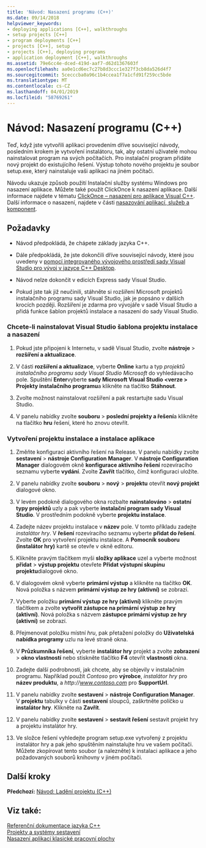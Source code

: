 ```yaml
---
title: 'Návod: Nasazení programu (C++)'
ms.date: 09/14/2018
helpviewer_keywords:
- deploying applications [C++], walkthroughs
- setup projects [C++]
- program deployments [C++]
- projects [C++], setup
- projects [C++], deploying programs
- application deployment [C++], walkthroughs
ms.assetid: 79e6cc4e-dced-419d-aaf7-d62d1367603f
ms.openlocfilehash: aa0e1cd6ec7c27b8d3ccc1e327f3cb8da526d4f7
ms.sourcegitcommit: 5cecccba0a96c1b4ccea1f7a1cfd91f259cc5bde
ms.translationtype: MT
ms.contentlocale: cs-CZ
ms.lasthandoff: 04/01/2019
ms.locfileid: "58769261"
---
```

# <a name="walkthrough-deploying-your-program-c"></a>Návod: Nasazení programu (C++)

Teď, když jste vytvořili aplikaci provedením dříve související návody, posledním krokem je vytvoření instalátoru, tak, aby ostatní uživatelé mohou nainstalovat program na svých počítačích. Pro instalační program přidáte nový projekt do existujícího řešení. Výstup tohoto nového projektu je soubor setup.exe, který nainstaluje vaši aplikaci na jiném počítači.

Návodu ukazuje způsob použití Instalační služby systému Windows pro nasazení aplikace. Můžete také použít ClickOnce k nasazení aplikace. Další informace najdete v tématu [ClickOnce – nasazení pro aplikace Visual C++](../windows/clickonce-deployment-for-visual-cpp-applications.md). Další informace o nasazení, najdete v části [nasazování aplikací, služeb a komponent](/visualstudio/deployment/deploying-applications-services-and-components).

## <a name="prerequisites"></a>Požadavky

- Návod předpokládá, že chápete základy jazyka C++.

- Dále předpokládá, že jste dokončili dříve související návody, které jsou uvedeny v [pomocí integrovaného vývojového prostředí sady Visual Studio pro vývoj v jazyce C++ Desktop](using-the-visual-studio-ide-for-cpp-desktop-development.md).

- Návod nelze dokončit v edicích Express sady Visual Studio.

- Pokud jste tak již neučinili, stáhněte si rozšíření Microsoft projektů instalačního programu sady Visual Studio, jak je popsáno v dalších krocích později. Rozšíření je zdarma pro vývojáře v sadě Visual Studio a přidá funkce šablon projektů instalace a nasazení do sady Visual Studio.

### <a name="to-install-the-visual-studio-setup-and-deployment-project-template"></a>Chcete-li nainstalovat Visual Studio šablona projektu instalace a nasazení

1. Pokud jste připojeni k Internetu, v sadě Visual Studio, zvolte **nástroje** > **rozšíření a aktualizace**.

1. V části **rozšíření a aktualizace**, vyberte **Online** kartu a typ *projektů instalačního programu sady Visual Studio Microsoft* do vyhledávacího pole. Spuštění **Enter**vyberte **sady Microsoft Visual Studio \<verze > Projekty instalačního programu**a klikněte na tlačítko **Stáhnout**.

1. Zvolte možnost nainstalovat rozšíření a pak restartujte sadu Visual Studio.

1. V panelu nabídky zvolte **souboru** > **poslední projekty a řešení**a klikněte na tlačítko **hru** řešení, které ho znovu otevřít.

### <a name="to-create-a-setup-project-and-install-your-program"></a>Vytvoření projektu instalace a instalace aplikace

1. Změňte konfiguraci aktivního řešení na Release. V panelu nabídky zvolte **sestavení** > **nástroje Configuration Manager**. V **nástroje Configuration Manager** dialogovém okně **konfigurace aktivního řešení** rozevíracího seznamu vyberte **vydání**. Zvolte **Zavřít** tlačítko, čímž konfiguraci uložíte.

1. V panelu nabídky zvolte **souboru** > **nový** > **projektu** otevřít **nový projekt** dialogové okno.

1. V levém podokně dialogového okna rozbalte **nainstalováno** > **ostatní typy projektů** uzly a pak vyberte **instalační program sady Visual Studio**. V prostředním podokně vyberte **projektu instalace**.

1. Zadejte název projektu instalace v **název** pole. V tomto příkladu zadejte *instalátor hry*. V **řešení** rozevíracího seznamu vyberte **přidat do řešení**. Zvolte **OK** pro vytvoření projektu instalace. A **Pomocník souboru (instalátor hry)** kartě se otevře v okně editoru.

1. Klikněte pravým tlačítkem myši **složky aplikace** uzel a vyberte možnost **přidat** > **výstup projektu** otevřete **Přidat výstupní skupinu projektu**dialogové okno.

1. V dialogovém okně vyberte **primární výstup** a klikněte na tlačítko **OK**. Nová položka s názvem **primární výstup ze hry (aktivní)** se zobrazí.

1. Vyberte položku **primární výstup ze hry (aktivní)** klikněte pravým tlačítkem a zvolte **vytvořit zástupce na primární výstup ze hry (aktivní)**. Nová položka s názvem **zástupce primární výstup ze hry (aktivní)** se zobrazí.

1. Přejmenovat položku místní *hru*, pak přetažení položky do **Uživatelská nabídka programy** uzlu na levé straně okna.

1. V **Průzkumníka řešení**, vyberte **instalátor hry** projekt a zvolte **zobrazení** > **okno vlastností** nebo stiskněte tlačítko  **F4** otevřít **vlastnosti** okna.

1. Zadejte další podrobnosti, jak chcete, aby se objevily v instalačním programu.  Například použít *Contoso* pro **výrobce**, *instalátor hry* pro **název produktu**, a *http\://www.contoso.com* pro **SupportUrl**.

1. V panelu nabídky zvolte **sestavení** > **nástroje Configuration Manager**. V **projektu** tabulky v části **sestavení** sloupců, zaškrtněte políčko u **instalátor hry**. Klikněte na **Zavřít**.

1. V panelu nabídky zvolte **sestavení** > **sestavit řešení** sestavit projekt hry a projektu instalátor hry.

1. Ve složce řešení vyhledejte program setup.exe vytvořený z projektu instalátor hry a pak jeho spuštěním nainstalujte hru ve vašem počítači. Můžete zkopírovat tento soubor (a nalezněte) k instalaci aplikace a jeho požadovaných souborů knihovny v jiném počítači.

## <a name="next-steps"></a>Další kroky

**Předchozí:** [Návod: Ladění projektu (C++)](walkthrough-debugging-a-project-cpp.md)<br/>

## <a name="see-also"></a>Viz také:

[Referenční dokumentace jazyka C++](../cpp/cpp-language-reference.md)<br/>
[Projekty a systémy sestavení](../build/projects-and-build-systems-cpp.md)<br/>
[Nasazení aplikací klasické pracovní plochy](../windows/deploying-native-desktop-applications-visual-cpp.md)<br/>
